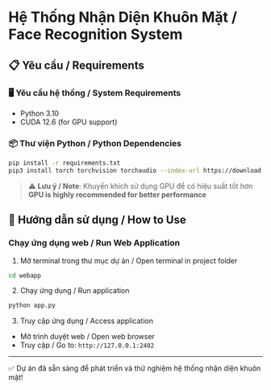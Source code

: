 # Hệ Thống Nhận Diện Khuôn Mặt / Face Recognition System

## 📋 Yêu cầu / Requirements

### 🖥️ Yêu cầu hệ thống / System Requirements
- Python 3.10
- CUDA 12.6 (for GPU support)

### 📦 Thư viện Python / Python Dependencies
```bash
pip install -r requirements.txt
pip3 install torch torchvision torchaudio --index-url https://download.pytorch.org/whl/cu126
```

> ⚠️ **Lưu ý / Note**: Khuyến khích sử dụng GPU để có hiệu suất tốt hơn  
> **GPU is highly recommended for better performance**

## 🚀 Hướng dẫn sử dụng / How to Use

### Chạy ứng dụng web / Run Web Application
1. Mở terminal trong thư mục dự án / Open terminal in project folder
```bash
cd webapp
```

2. Chạy ứng dụng / Run application
```bash
python app.py
```

3. Truy cập ứng dụng / Access application
- Mở trình duyệt web / Open web browser
- Truy cập / Go to: `http://127.0.0.1:2402`

---

✅ Dự án đã sẵn sàng để phát triển và thử nghiệm hệ thống nhận diện khuôn mặt!